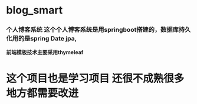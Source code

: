 # blog_smart
### 个人博客系统 这个个人博客系统是用springboot搭建的，数据库持久化用的是spring Date jpa,
**前端模板技术主要采用thymeleaf**
# 这个项目也是学习项目  还很不成熟很多地方都需要改进
